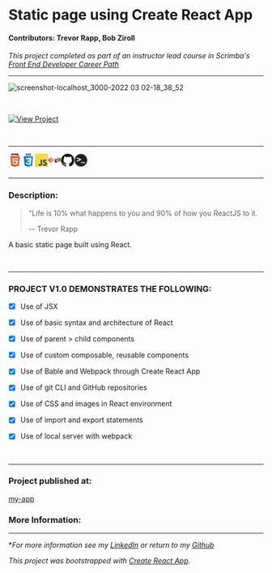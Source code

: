 # Static page using Create React App

#### Contributors: Trevor Rapp, Bob Ziroll

*This project completed as part of an instructor lead course in Scrimba's [Front End Developer Career Path](https://scrimba.com/learn/frontend)*

---

![screenshot-localhost_3000-2022 03 02-18_38_52](https://user-images.githubusercontent.com/11747875/156480170-e6d85dbd-c6c8-4592-a609-907b54e66409.png)

<br>

[![View Project](https://user-images.githubusercontent.com/11747875/141705232-471a0b9c-ca45-4540-a1b6-740c5e1becbe.png)](https://trrapp12.github.io/my-app/)

<br>

---

<img align="left" alt="HTML5" width="26px" src="https://raw.githubusercontent.com/github/explore/80688e429a7d4ef2fca1e82350fe8e3517d3494d/topics/html/html.png" />
<img align="left" alt="CSS3" width="26px" src="https://raw.githubusercontent.com/github/explore/80688e429a7d4ef2fca1e82350fe8e3517d3494d/topics/css/css.png" />
<img align="left" alt="JavaScript" width="26px" src="https://raw.githubusercontent.com/github/explore/80688e429a7d4ef2fca1e82350fe8e3517d3494d/topics/javascript/javascript.png" />
<img align="left" alt="Git" width="26px" src="https://raw.githubusercontent.com/github/explore/80688e429a7d4ef2fca1e82350fe8e3517d3494d/topics/git/git.png" />
<img align="left" alt="GitHub" width="26px" src="https://raw.githubusercontent.com/github/explore/78df643247d429f6cc873026c0622819ad797942/topics/github/github.png" />
<img align="left" alt="Terminal" width="26px" src="https://raw.githubusercontent.com/github/explore/80688e429a7d4ef2fca1e82350fe8e3517d3494d/topics/terminal/terminal.png" />

<br>
<br>

---

### Description:

> "Life is 10% what happens to you and 90% of how you ReactJS to it.
>
>  -- Trevor Rapp

A basic static page built using React. 

<br/>

---

### PROJECT V1.0 DEMONSTRATES THE FOLLOWING:

- [x] Use of JSX
      
- [x] Use of basic syntax and architecture of React
      
- [x] Use of parent > child components
      
- [x] Use of custom composable, reusable components
      
- [x] Use of Bable and Webpack through Create React App
      
- [x] Use of git CLI and GitHub repositories
      
- [x] Use of CSS and images in React environment
      
- [x] Use of import and export statements
      
- [x] Use of local server with webpack

<br/>

---

### Project published at: 


[my-app](https://trrapp12.github.io/my-app/)

### More Information:
---

\**For more information see my [LinkedIn](https://www.linkedin.com/in/trevor-rapp-042a1037) or return to my [Github](https://github.com/trrapp12)*

*This project was bootstrapped with [Create React App](https://github.com/facebook/create-react-app).*

